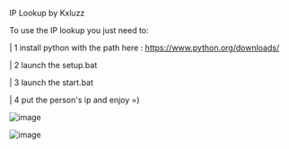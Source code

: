 IP Lookup by Kxluzz

To use the IP lookup you just need to:

| 1 install python with the path here : https://www.python.org/downloads/


| 2 launch the setup.bat


| 3 launch the start.bat


| 4 put the person's ip and enjoy =)

![image](https://github.com/user-attachments/assets/1a98cd87-6372-4538-a25f-1fd8b66ccd04)


![image](https://github.com/user-attachments/assets/34972df9-325b-47cf-b435-fae37ef08842)



